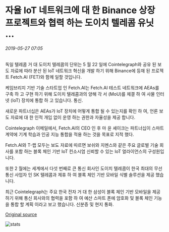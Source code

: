 # 자율 IoT 네트워크에 대 한 Binance 상장 프로젝트와 협력 하는 도이치 텔레콤 유닛 ...

###### 2019-05-27 07:05

독일 텔레콤 거 대 도이치 텔레콤의 단위는 5 월 22 일에 Cointelegraph와 공유 된 보도 자료에 따라 분산 된 IoT 네트워크 혁신을 개발 하기 위해 Binance에 등재 된 프로젝트 Fetch.AI (FET)와 함께 일할 것입니다.

케임브리지 기반 기술 스타트업 인 Fetch.AI는 Fetch.AI 테스트 네트워크에 AEAs를 구축 하 고 구현 하기 위해 도이치 텔레콤과의 양해 각 서 (MoU)를 체결 하 여 사물 인터넷 (IoT) 장치에 통합 하 고 있습니다. 통신.

새로운 파트너십은 AEAs가 IoT 장치에 어떻게 통합 될 수 있는지를 확인 하 여, 언론 보도 자료에 대 한 인적 개입 없이 운영 하는 권한과 자율성을 제공 합니다.

Cointelegraph 이메일에서, Fetch.AI의 CEO 인 후 마 윤 셰이크는 파트너십이 스마트 계약에 기계 학습과 인공 지능 통합을 적용 하는 것을 목표로 지적 했다.

Fetch.AI와 T-랩 모두는 보도 자료에 따르면 보쉬와 지멘스와 같은 주요 글로벌 기술 회사를 포함 하는 블록 체인 기반 IoT 컨소시엄 신뢰할 수 있는 IoT 얼라이언스의 구성원입니다.

또한 2 월에는 세계에서 다섯 번째로 큰 통신 회사인 도이치 텔레콤이 한국 최대의 무선 통신 사업자 인 SK 텔레콤과 제휴 하 여 블록 체인 기반 모바일 식별 솔루션을 제공 했습니다.

최근 Cointelegraph는 주요 한국 전자 거 대 한 삼성이 블록 체인 기반 모바일을 제공 하기 위해 통신 회사와의 협력을 포함 하 여 예산 스마트 폰에 암호화 및 블록 체인 기능을 통합 할 계획 이라고 보고 했습니다. 신분증 및 현지 통화.

[Original source](https://cointelegraph.com/news/deutsche-telekom-unit-to-cooperate-with-binance-listed-project-on-autonomous-iot-network)

![stats](https://c.statcounter.com/11760860/0/a89fa40b/1/ "stats")
